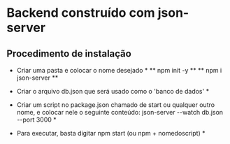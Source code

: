 # Backend construído com json-server
## Procedimento de instalação

* Criar uma pasta e colocar o nome desejado *
** npm init -y **
** npm i json-server **

* Criar o arquivo db.json que será usado como o 'banco de dados' *
* Criar um script no package.json chamado de start ou qualquer outro nome, e colocar nele o seguinte conteúdo: json-server --watch db.json --port 3000 *

* Para executar, basta digitar npm start (ou npm + nomedoscript) *



